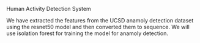 Human Activity Detection System

We have extracted the features from the UCSD anamoly detection dataset using the resnet50 model and then converted them to sequence.
We will use isolation forest for training the model for anamoly detection. 
